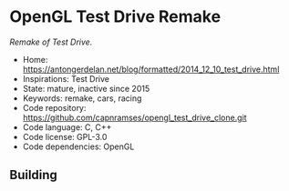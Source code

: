 # OpenGL Test Drive Remake

_Remake of Test Drive._

- Home: https://antongerdelan.net/blog/formatted/2014_12_10_test_drive.html
- Inspirations: Test Drive
- State: mature, inactive since 2015
- Keywords: remake, cars, racing
- Code repository: https://github.com/capnramses/opengl_test_drive_clone.git
- Code language: C, C++
- Code license: GPL-3.0
- Code dependencies: OpenGL

## Building
